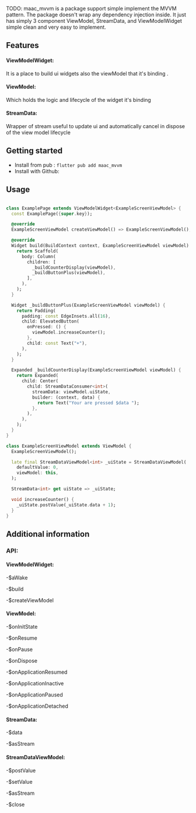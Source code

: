 <!-- 
This README describes the package. If you publish this package to pub.dev,
this README's contents appear on the landing page for your package.

For information about how to write a good package README, see the guide for
[writing package pages](https://dart.dev/guides/libraries/writing-package-pages). 

For general information about developing packages, see the Dart guide for
[creating packages](https://dart.dev/guides/libraries/create-library-packages)
and the Flutter guide for
[developing packages and plugins](https://flutter.dev/developing-packages). 
-->

TODO: maac_mvvm is a package support simple implement the MVVM pattern. The package doesn't wrap any dependency injection inside. It
just has simply 3 component ViewModel, StreamData, and ViewModelWidget simple clean and very easy to implement.

## Features

#### ViewModelWidget:

It is a place to build ui widgets also the viewModel that it's binding .

#### ViewModel:

Which holds the logic and lifecycle of the widget it's binding

#### StreamData:

Wrapper of stream useful to update ui and automatically cancel in dispose of the view model lifecycle

## Getting started

- Install from pub : ```flutter pub add maac_mvvm```
- Install with Github:

## Usage

```dart

class ExamplePage extends ViewModelWidget<ExampleScreenViewModel> {
  const ExamplePage({super.key});

  @override
  ExampleScreenViewModel createViewModel() => ExampleScreenViewModel();

  @override
  Widget build(BuildContext context, ExampleScreenViewModel viewModel) {
    return Scaffold(
      body: Column(
        children: [
          _buildCounterDisplay(viewModel),
          _buildButtonPlus(viewModel),
        ],
      ),
    );
  }

  Widget _buildButtonPlus(ExampleScreenViewModel viewModel) {
    return Padding(
      padding: const EdgeInsets.all(16),
      child: ElevatedButton(
        onPressed: () {
          viewModel.increaseCounter();
        },
        child: const Text("+"),
      ),
    );
  }

  Expanded _buildCounterDisplay(ExampleScreenViewModel viewModel) {
    return Expanded(
      child: Center(
        child: StreamDataConsumer<int>(
          streamData: viewModel.uiState,
          builder: (context, data) {
            return Text("Your are pressed $data ");
          },
        ),
      ),
    );
  }
}

class ExampleScreenViewModel extends ViewModel {
  ExampleScreenViewModel();

  late final StreamDataViewModel<int> _uiState = StreamDataViewModel(
    defaultValue: 0,
    viewModel: this,
  );

  StreamData<int> get uiState => _uiState;

  void increaseCounter() {
    _uiState.postValue(_uiState.data + 1);
  }
}
```

## Additional information

### API:

#### ViewModelWidget:

-$aWake

-$build

-$createViewModel

#### ViewModel:

-$onInitState

-$onResume

-$onPause

-$onDispose

-$onApplicationResumed

-$onApplicationInactive

-$onApplicationPaused

-$onApplicationDetached

#### StreamData:

-$data

-$asStream

#### StreamDataViewModel:

-$postValue

-$setValue

-$asStream

-$close


